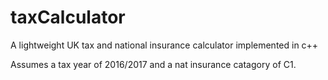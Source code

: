 # taxCalculator
A lightweight UK tax and national insurance calculator implemented in c++

Assumes a tax year of 2016/2017 and a nat insurance catagory of C1.
